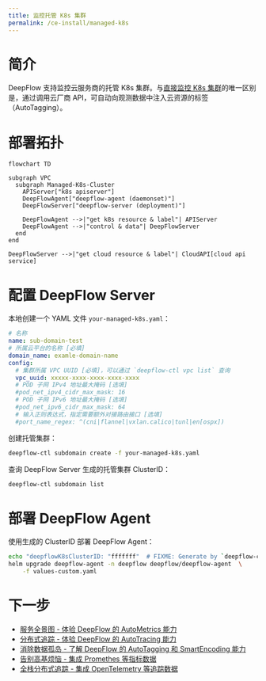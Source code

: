 ```yaml
---
title: 监控托管 K8s 集群
permalink: /ce-install/managed-k8s
---
```


# 简介

DeepFlow 支持监控云服务商的托管 K8s 集群。与[直接监控 K8s 集群](./single-k8s/)的唯一区别是，通过调用云厂商 API，可自动向观测数据中注入云资源的标签（AutoTagging）。

# 部署拓扑

```mermaid
flowchart TD

subgraph VPC
  subgraph Managed-K8s-Cluster
    APIServer["k8s apiserver"]
    DeepFlowAgent["deepflow-agent (daemonset)"]
    DeepFlowServer["deepflow-server (deployment)"]

    DeepFlowAgent -->|"get k8s resource & label"| APIServer
    DeepFlowAgent -->|"control & data"| DeepFlowServer
  end
end

DeepFlowServer -->|"get cloud resource & label"| CloudAPI[cloud api service]
```

# 配置 DeepFlow Server

本地创建一个 YAML 文件 `your-managed-k8s.yaml`：

```yaml
# 名称
name: sub-domain-test
# 所属云平台的名称 [必填]
domain_name: examle-domain-name
config:
  # 集群所属 VPC UUID [必填]，可以通过 `deepflow-ctl vpc list` 查询
  vpc_uuid: xxxxx-xxxx-xxxx-xxxx-xxxx
  # POD 子网 IPv4 地址最大掩码 [选填]
  #pod_net_ipv4_cidr_max_mask: 16
  # POD 子网 IPv6 地址最大掩码 [选填]
  #pod_net_ipv6_cidr_max_mask: 64
  # 输入正则表达式，指定需要额外对接路由接口 [选填]
  #port_name_regex: ^(cni|flannel|vxlan.calico|tunl|en[ospx])
```

创建托管集群：

```bash
deepflow-ctl subdomain create -f your-managed-k8s.yaml
```

查询 DeepFlow Server 生成的托管集群 ClusterID：

```bash
deepflow-ctl subdomain list
```

# 部署 DeepFlow Agent

使用生成的 ClusterID 部署 DeepFlow Agent：

```bash
echo "deepflowK8sClusterID: "fffffff"  # FIXME: Generate by `deepflow-ctl  subdomain list`" >> values-custom.yaml
helm upgrade deepflow-agent -n deepflow deepflow/deepflow-agent  \
    -f values-custom.yaml
```

# 下一步

- [服务全景图 - 体验 DeepFlow 的 AutoMetrics 能力](../features/universal-map/auto-metrics/)
- [分布式追踪 - 体验 DeepFlow 的 AutoTracing 能力](../features/distributed-tracing/auto-tracing/)
- [消除数据孤岛 - 了解 DeepFlow 的 AutoTagging 和 SmartEncoding 能力](../features/auto-tagging/eliminate-data-silos/)
- [告别高基烦恼 - 集成 Promethes 等指标数据](../integration/input/metrics/metrics-auto-tagging/)
- [全栈分布式追踪 - 集成 OpenTelemetry 等追踪数据](../integration/input/tracing/full-stack-distributed-tracing/)
